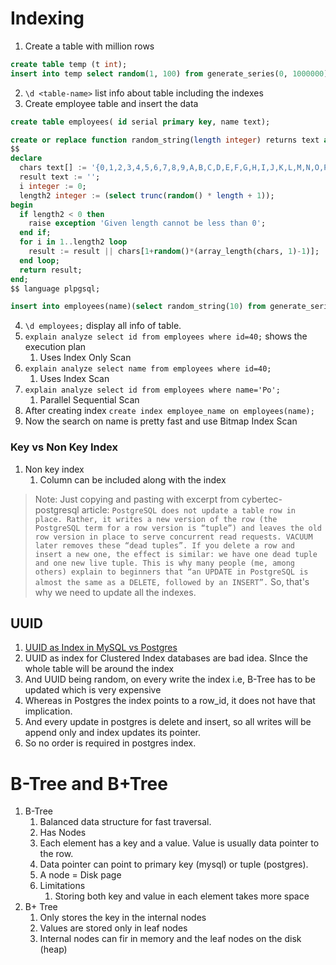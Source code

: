 # Indexing

1. Create a table with million rows

```sql
create table temp (t int);
insert into temp select random(1, 100) from generate_series(0, 1000000);
```

2. `\d <table-name>` list info about table including the indexes
3. Create employee table and insert the data

```sql
create table employees( id serial primary key, name text);

create or replace function random_string(length integer) returns text as 
$$
declare
  chars text[] := '{0,1,2,3,4,5,6,7,8,9,A,B,C,D,E,F,G,H,I,J,K,L,M,N,O,P,Q,R,S,T,U,V,W,X,Y,Z,a,b,c,d,e,f,g,h,i,j,k,l,m,n,o,p,q,r,s,t,u,v,w,x,y,z}';
  result text := '';
  i integer := 0;
  length2 integer := (select trunc(random() * length + 1));
begin
  if length2 < 0 then
    raise exception 'Given length cannot be less than 0';
  end if;
  for i in 1..length2 loop
    result := result || chars[1+random()*(array_length(chars, 1)-1)];
  end loop;
  return result;
end;
$$ language plpgsql;

insert into employees(name)(select random_string(10) from generate_series(0, 1000000));
```

4. `\d employees;` display all info of table.
5. `explain analyze select id from employees where id=40;` shows the execution plan
   1. Uses Index Only Scan
6. `explain analyze select name from employees where id=40;`
   1. Uses Index Scan
7. `explain analyze select id from employees where name='Po';`
   1. Parallel Sequential Scan
8. After creating index `create index employee_name on employees(name);`
9. Now the search on name is pretty fast and use Bitmap Index Scan

### Key vs Non Key Index

1. Non key index
   1. Column can be included along with the index

>Note: Just copying and pasting with excerpt from cybertec-postgresql article: `PostgreSQL does not update a table row in place. Rather, it writes a new version of the row (the PostgreSQL term for a row version is “tuple”) and leaves the old row version in place to serve concurrent read requests. VACUUM later removes these “dead tuples”. If you delete a row and insert a new one, the effect is similar: we have one dead tuple and one new live tuple. This is why many people (me, among others) explain to beginners that “an UPDATE in PostgreSQL is almost the same as a DELETE, followed by an INSERT”.` So, that's why we need to update all the indexes.

## UUID

1. [UUID as Index in MySQL vs Postgres](https://youtu.be/Y5mWz4vK10A)
2. UUID as index for Clustered Index databases are bad idea. SInce the whole table will be around the index
3. And UUID being random, on every write the index i.e, B-Tree has to be updated which is very expensive
4. Whereas in Postgres the index points to a row_id, it does not have that implication. 
5. And every update in postgres is delete and insert, so all writes will be append only and index updates its pointer.
6. So no order is required in postgres index.

# B-Tree and B+Tree

1. B-Tree
   1. Balanced data structure for fast traversal.
   2. Has Nodes
   3. Each element has a key and a value. Value is usually data pointer to the row.
   4. Data pointer can point to primary key (mysql) or tuple (postgres).
   5. A node = Disk page
   6. Limitations
      1. Storing both key and value in each element takes more space
2. B+ Tree
   1. Only stores the key in the internal nodes
   2. Values are stored only in leaf nodes
   3. Internal nodes can fir in memory and the leaf nodes on the disk (heap)